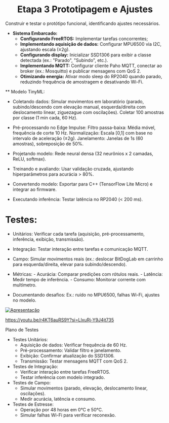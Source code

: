 <h1 align = "center"> Etapa 3 Prototipagem e Ajustes </h1>

Construir e testar o protótipo funcional, identificando ajustes necessários.

- **Sistema Embarcado:**
    - **Configurando FreeRTOS:** Implementar tarefas concorrentes;
    - **Implementando aquisição de dados:** Configurar MPU6500 via I2C, ajustando escala (±2g).
    - **Configurando display:** Inicializar SSD1306 para exibir a classe detectada (ex.: "Parado", "Subindo", etc.).
    - **Implementando MQTT:** Configurar cliente Paho MQTT, conectar ao broker (ex.: Mosquitto) e publicar mensagens com QoS 2.
    - **Otimizando energia:** Ativar modo sleep do RP2040 quando parado, reduzindo frequência de amostragem e desativando Wi-Fi.

** Modelo TinyML:

- Coletando dados: Simular movimentos em laboratório (parado, subindo/descendo com elevação manual, esquerda/direita com deslocamento linear, ziguezague com oscilações). Coletar 100 amostras por classe (1 min cada, 60 Hz).

- Pré-processando no Edge Impulse:
Filtro passa-baixa: Média móvel, frequência de corte 10 Hz.
Normalização: Escala [0,1] com base no intervalo de aceleração (±2g).
Janelamento: Janelas de 1s (60 amostras), sobreposição de 50%.

- Projetando modelo: Rede neural densa (32 neurônios x 2 camadas, ReLU, softmax).

- Treinando e avaliando: Usar validação cruzada, ajustando hiperparâmetros para acurácia > 80%.

- Convertendo modelo: Exportar para C++ (TensorFlow Lite Micro) e integrar ao firmware.

- Executando inferência: Testar latência no RP2040 (< 200 ms).

# Testes:

- Unitários: Verificar cada tarefa (aquisição, pré-processamento, inferência, exibição, transmissão).
- Integração: Testar interação entre tarefas e comunicação MQTT.
- Campo: Simular movimentos reais (ex.: deslocar BitDogLab em carrinho para esquerda/direita, elevar para subindo/descendo).
- Métricas:
          - Acurácia: Comparar predições com rótulos reais.
          - Latência: Medir tempo de inferência.
          - Consumo: Monitorar corrente com multímetro.

- Documentando desafios: Ex.: ruído no MPU6500, falhas Wi-Fi, ajustes no modelo.


[![Apresentação](https://img.youtube.com/vi/r4KT6auRS9Y/hqdefault.jpg)](https://youtu.be/r4KT6auRS9Y "Etapa 3")

https://youtu.be/r4KT6auRS9Y?si=LlxuRj-Y9J4jt735



Plano de Testes
- Testes Unitários:
    - Aquisição de dados: Verificar frequência de 60 Hz.
    - Pré-processamento: Validar filtro e janelamento.
    - Exibição: Confirmar atualização do SSD1306.
    - Transmissão: Testar mensagens MQTT com QoS 2.
- Testes de Integração:
    - Verificar interação entre tarefas FreeRTOS.
    - Testar inferência com modelo integrado.
- Testes de Campo:
    - Simular movimentos (parado, elevação, deslocamento linear, oscilações).
    - Medir acurácia, latência e consumo.
- Testes de Estresse:
    - Operação por 48 horas em 0°C e 50°C.
    - Simular falhas Wi-Fi para verificar reconexão.



